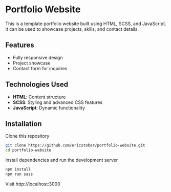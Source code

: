 # Portfolio Website

This is a template portfolio website built using HTML, SCSS, and JavaScript. It can be used to showcase projects, skills, and contact details.

## Features

- Fully responsive design
- Project showcase
- Contact form for inquiries

## Technologies Used

- **HTML**: Content structure
- **SCSS**: Styling and advanced CSS features
- **JavaScript**: Dynamic functionality

## Installation

Clone this repository

```bash
git clone https://github.com/ericstober/portfolio-website.git
cd portfolio-website
```

Install dependencies and run the development server

```bash
npm install
npm run sass
```

Visit http://localhost:3000

